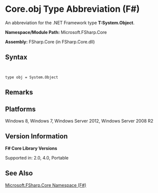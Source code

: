 # Core.obj Type Abbreviation (F#)

An abbreviation for the .NET Framework type **T:System.Object**.

**Namespace/Module Path:** Microsoft.FSharp.Core

**Assembly:** FSharp.Core (in FSharp.Core.dll)


## Syntax


```


type obj = System.Object

```



## Remarks

## Platforms
Windows 8, Windows 7, Windows Server 2012, Windows Server 2008 R2


## Version Information
**F# Core Library Versions**

Supported in: 2.0, 4.0, Portable




## See Also
[Microsoft.FSharp.Core Namespace &#40;F&#35;&#41;](Microsoft.FSharp.Core+Namespace+%28FSharp%29.md)

